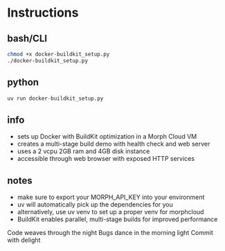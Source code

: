# Instructions

## bash/CLI
```bash
chmod +x docker-buildkit_setup.py
./docker-buildkit_setup.py
```

## python
```python
uv run docker-buildkit_setup.py
```

## info
- sets up Docker with BuildKit optimization in a Morph Cloud VM
- creates a multi-stage build demo with health check and web server
- uses a 2 vcpu 2GB ram and 4GB disk instance
- accessible through web browser with exposed HTTP services

## notes
- make sure to export your MORPH_API_KEY into your environment
- uv will automatically pick up the dependencies for you
- alternatively, use uv venv to set up a proper venv for morphcloud
- BuildKit enables parallel, multi-stage builds for improved performance

Code weaves through the night
Bugs dance in the morning light
Commit with delight
